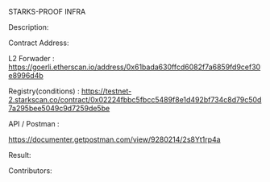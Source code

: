 STARKS-PROOF INFRA

Description:


Contract Address:

L2 Forwader : https://goerli.etherscan.io/address/0x61bada630ffcd6082f7a6859fd9cef30e8996d4b

Registry(conditions) : https://testnet-2.starkscan.co/contract/0x02224fbbc5fbcc5489f8e1d492bf734c8d79c50d7a295bee5049c9d7259de5be

API / Postman :

https://documenter.getpostman.com/view/9280214/2s8Yt1rp4a

Result:




Contributors: